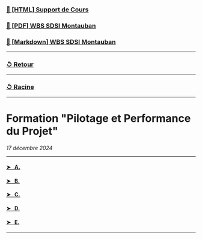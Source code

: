 ### [📝 [HTML] Support de Cours](A1N1_Pilotage-et-Performance-du-Projet.pdf)

### [🧪 [PDF] WBS SDSI Montauban](WBS_SDSI-Montauban.pdf)

### [🧪 [Markdown] WBS SDSI Montauban](wbs_sdsi-montauban.md)

---

### [↺ Retour](../README.MD)

---

### [↺ Racine](../../../README.MD)

---

# Formation "Pilotage et Performance du Projet"

<i>17 décembre 2024</i>

---

#### [➤ &nbsp; A.](README.MD#)

#### [➤ &nbsp; B.](README.MD#)

#### [➤ &nbsp; C.](README.MD#)

#### [➤ &nbsp; D.](README.MD#)

#### [➤ &nbsp; E.](README.MD#)

---
